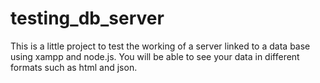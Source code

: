 # testing_db_server
This is a little project to test the working of a server linked to a data base using xampp and node.js. You will be able to see your data in different formats such as html and json.
